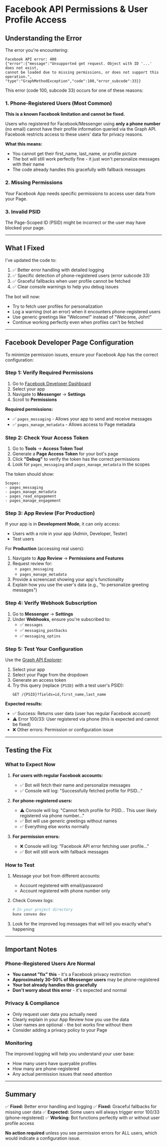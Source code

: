 # Facebook API Permissions & User Profile Access

## Understanding the Error

The error you're encountering:

```
Facebook API error: 400
{"error":{"message":"Unsupported get request. Object with ID '...' does not exist,
cannot be loaded due to missing permissions, or does not support this operation.",
"type":"GraphMethodException","code":100,"error_subcode":33}}
```

This error (code 100, subcode 33) occurs for one of these reasons:

### 1. Phone-Registered Users (Most Common)

**This is a known Facebook limitation and cannot be fixed.**

Users who registered for Facebook/Messenger using **only a phone number** (no email) cannot have their profile information queried via the Graph API. Facebook restricts access to these users' data for privacy reasons.

**What this means:**

- You cannot get their first_name, last_name, or profile picture
- The bot will still work perfectly fine - it just won't personalize messages with their name
- The code already handles this gracefully with fallback messages

### 2. Missing Permissions

Your Facebook App needs specific permissions to access user data from your Page.

### 3. Invalid PSID

The Page-Scoped ID (PSID) might be incorrect or the user may have blocked your page.

---

## What I Fixed

I've updated the code to:

1. ✅ Better error handling with detailed logging
2. ✅ Specific detection of phone-registered users (error subcode 33)
3. ✅ Graceful fallbacks when user profile cannot be fetched
4. ✅ Clear console warnings to help you debug issues

The bot will now:

- Try to fetch user profiles for personalization
- Log a warning (not an error) when it encounters phone-registered users
- Use generic greetings like "Welcome!" instead of "Welcome, John!"
- Continue working perfectly even when profiles can't be fetched

---

## Facebook Developer Page Configuration

To minimize permission issues, ensure your Facebook App has the correct configuration:

### Step 1: Verify Required Permissions

1. Go to [Facebook Developer Dashboard](https://developers.facebook.com/)
2. Select your app
3. Navigate to **Messenger** → **Settings**
4. Scroll to **Permissions**

**Required permissions:**

- ✅ `pages_messaging` - Allows your app to send and receive messages
- ✅ `pages_manage_metadata` - Allows access to Page metadata

### Step 2: Check Your Access Token

1. Go to **Tools** → **Access Token Tool**
2. Generate a **Page Access Token** for your bot's page
3. Click **"Debug"** to verify the token has the correct permissions
4. Look for `pages_messaging` and `pages_manage_metadata` in the scopes

The token should show:

```
Scopes:
- pages_messaging
- pages_manage_metadata
- pages_read_engagement
- pages_manage_engagement
```

### Step 3: App Review (For Production)

If your app is in **Development Mode**, it can only access:

- Users with a role in your app (Admin, Developer, Tester)
- Test users

For **Production** (accessing real users):

1. Navigate to **App Review** → **Permissions and Features**
2. Request review for:
   - `pages_messaging`
   - `pages_manage_metadata`
3. Provide a screencast showing your app's functionality
4. Explain how you use the user's data (e.g., "to personalize greeting messages")

### Step 4: Verify Webhook Subscription

1. Go to **Messenger** → **Settings**
2. Under **Webhooks**, ensure you're subscribed to:
   - ✅ `messages`
   - ✅ `messaging_postbacks`
   - ✅ `messaging_optins`

### Step 5: Test Your Configuration

Use the [Graph API Explorer](https://developers.facebook.com/tools/explorer/):

1. Select your app
2. Select your Page from the dropdown
3. Generate an access token
4. Try this query (replace `{PSID}` with a test user's PSID):
   ```
   GET /{PSID}?fields=id,first_name,last_name
   ```

**Expected results:**

- ✅ Success: Returns user data (user has regular Facebook account)
- ⚠️ Error 100/33: User registered via phone (this is expected and cannot be fixed)
- ❌ Other errors: Permission or configuration issue

---

## Testing the Fix

### What to Expect Now

1. **For users with regular Facebook accounts:**
   - ✅ Bot will fetch their name and personalize messages
   - ✅ Console will log: "Successfully fetched profile for PSID..."

2. **For phone-registered users:**
   - ⚠️ Console will log: "Cannot fetch profile for PSID... This user likely registered via phone number..."
   - ✅ Bot will use generic greetings without names
   - ✅ Everything else works normally

3. **For permission errors:**
   - ❌ Console will log: "Facebook API error fetching user profile..."
   - ✅ Bot will still work with fallback messages

### How to Test

1. Message your bot from different accounts:
   - Account registered with email/password
   - Account registered with phone number only

2. Check Convex logs:

   ```bash
   # In your project directory
   bunx convex dev
   ```

3. Look for the improved log messages that will tell you exactly what's happening

---

## Important Notes

### Phone-Registered Users Are Normal

- **You cannot "fix" this** - it's a Facebook privacy restriction
- **Approximately 30-50% of Messenger users** may be phone-registered
- **Your bot already handles this gracefully**
- **Don't worry about this error** - it's expected and normal

### Privacy & Compliance

- Only request user data you actually need
- Clearly explain in your App Review how you use the data
- User names are optional - the bot works fine without them
- Consider adding a privacy policy to your Page

### Monitoring

The improved logging will help you understand your user base:

- How many users have queryable profiles
- How many are phone-registered
- Any actual permission issues that need attention

---

## Summary

✅ **Fixed:** Better error handling and logging
✅ **Fixed:** Graceful fallbacks for missing user data
✅ **Expected:** Some users will always trigger error 100/33 (phone-registered)
✅ **Working:** Bot functions perfectly with or without user profile access

**No action required** unless you see permission errors for ALL users, which would indicate a configuration issue.
